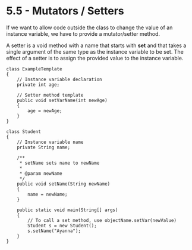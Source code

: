 # 5.5 - Mutators / Setters

If we want to allow code outside the class to change the value of an instance variable, we have to provide a mutator/setter method. 

A setter is a void method with a name that starts with **set** and that takes a single argument of the same type as the instance variable to be set. The effect of a setter is to assign the provided value to the instance variable. 

```
class ExampleTemplate
{
    // Instance variable declaration
    private int age;

    // Setter method template
    public void setVarName(int newAge)
    {
        age = newAge;
    }
}
```

```
class Student
{
    // Instance variable name
    private String name;

    /**
     * setName sets name to newName
     *
     * @param newName
     */
    public void setName(String newName)
    {
        name = newName;
    }

    public static void main(String[] args)
    {
        // To call a set method, use objectName.setVar(newValue)
        Student s = new Student();
        s.setName("Ayanna");
    }
}
```